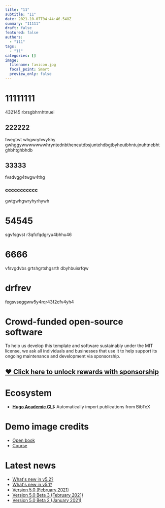 ```yaml
---
title: "11"
subtitle: "11"
date: 2021-10-07T04:44:46.548Z
summary: "11111"
draft: false
featured: false
authors:
  - "111"
tags:
  - "11"
categories: []
image:
  filename: favicon.jpg
  focal_point: Smart
  preview_only: false
---
```


# 11111111
  432145
rbrsgbhrnhtnuei

## 222222
   fwegtwt
  whgwryhwy5hy
gwhggywwwwwwwhryntednbtheneutdbsjuntehdbgtbyheutbhntujnuhtnebhtghbhtghbhdb

## 33333
   fvsdvgg4twgw4thg

### ccccccccccc
gwtgwhgwryhyrhywh

# 54545
  sgvfsgvst r3qfcfqdgryu4bhhu46

# 6666
  vfsvgdvbs grtshgrtshgsrth dbyhbuisrfqw

# drfrev
   fegsvseggww5y4rqr43f2cfv4yh4

# Crowd-funded open-source software

To help us develop this template and software sustainably under the MIT license, we ask all individuals and businesses that use it to help support its ongoing maintenance and development via sponsorship.

## [❤️ Click here to unlock rewards with sponsorship](https://wowchemy.com/plans/)

# Ecosystem

* **[Hugo Academic CLI](https://github.com/wowchemy/hugo-academic-cli):** Automatically import publications from BibTeX

# Demo image credits

- [Open book](https://unsplash.com/photos/J4kK8b9Fgj8)
- [Course](https://unsplash.com/photos/JKUTrJ4vK00)

# Latest news
<!--START_SECTION:news-->
* [What&#39;s new in v5.2?](https:&#x2F;&#x2F;wowchemy.com&#x2F;blog&#x2F;v5.2.0&#x2F;)
* [What&#39;s new in v5.1?](https:&#x2F;&#x2F;wowchemy.com&#x2F;blog&#x2F;v5.1.0&#x2F;)
* [Version 5.0 (February 2021)](https:&#x2F;&#x2F;wowchemy.com&#x2F;blog&#x2F;v5.0.0&#x2F;)
* [Version 5.0 Beta 3 (February 2021)](https:&#x2F;&#x2F;wowchemy.com&#x2F;blog&#x2F;v5.0.0-beta.3&#x2F;)
* [Version 5.0 Beta 2 (January 2021)](https:&#x2F;&#x2F;wowchemy.com&#x2F;blog&#x2F;v5.0.0-beta.2&#x2F;)
<!--END_SECTION:news-->